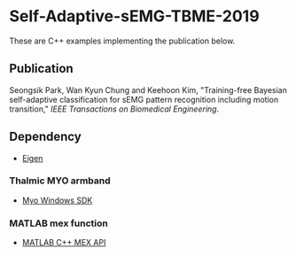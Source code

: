 # Self-Adaptive-sEMG-TBME-2019

These are C++ examples implementing the publication below.

## Publication
Seongsik Park, Wan Kyun Chung and Keehoon Kim, "Training-free Bayesian self-adaptive classification for sEMG pattern recognition including motion transition," *IEEE Transactions on Biomedical Engineering*.

## Dependency

* [Eigen](http://eigen.tuxfamily.org)

### Thalmic MYO armband
* [Myo Windows SDK](https://support.getmyo.com/hc/en-us/articles/360018409792-Myo-Connect-SDK-and-firmware-downloads)

### MATLAB mex function
* [MATLAB C++ MEX API](https://www.mathworks.com/help/matlab/matlab_external/cpp-mex-api.html)
